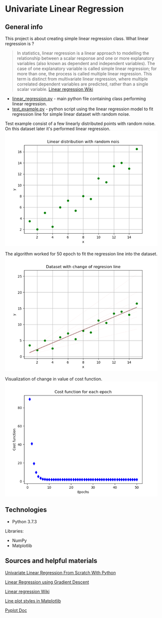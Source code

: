 # Univariate Linear Regression
## General info
This project is about creating simple linear regression class. What linear regression is ?

>In statistics, linear regression is a linear approach to modelling the relationship between a scalar response and one or more explanatory variables (also known as dependent and independent variables). The case of one explanatory variable is called simple linear regression; for more than one, the process is called multiple linear regression. This term is distinct from multivariate linear regression, where multiple correlated dependent variables are predicted, rather than a single scalar variable.
[Linear regression Wiki](https://en.wikipedia.org/wiki/Linear_regression)

* [linear_regression.py](https://github.com/SSketcher/Python---Machine_Learning/blob/master/Linear--Regression/linear_regression.py) - main python file containing class performing linear regression.
* [test_example.py](https://github.com/SSketcher/Python---Machine_Learning/blob/master/Linear--Regression/test_example.py) - python script using the linear regression model to fit regression line for simple linear dataset with random noise.

Test example consist of a few linearly distributed points with random noise. On this dataset later it's performed linear regression.
![alt text](https://github.com/SSketcher/Python---Machine_Learning/blob/master/Univariate_Linear_Regression/resources/Figure_1.png?raw=true)

The algorithm worked for 50 epoch to fit the regression line into the dataset.
![alt text](https://github.com/SSketcher/Python---Machine_Learning/blob/master/Univariate_Linear_Regression/resources/Figure_2.png?raw=true)

Visualization of change in value of cost function.        
![alt text](https://github.com/SSketcher/Python---Machine_Learning/blob/master/Univariate_Linear_Regression/resources/Figure_3.png?raw=true)

## Technologies
* Python 3.7.3

Libraries:
* NumPy
* Matplotlib

## Sources and helpful materials
[Univariate Linear Regression From Scratch With Python](https://satishgunjal.com/univariate_lr/)

[Linear Regression using Gradient Descent](https://towardsdatascience.com/linear-regression-using-gradient-descent-97a6c8700931)

[Linear regression Wiki](https://en.wikipedia.org/wiki/Linear_regression)

[Line plot styles in Matplotlib](https://www.pythoninformer.com/python-libraries/matplotlib/line-plots/)

[Pyplot Doc](https://matplotlib.org/tutorials/introductory/pyplot.html)
